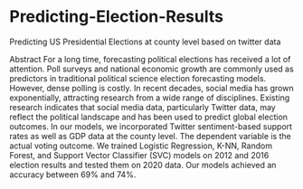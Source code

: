 # Predicting-Election-Results
Predicting US Presidential Elections at county level based on twitter data

Abstract
For a long time, forecasting political elections has received a lot of attention. Poll surveys and 
national economic growth are commonly used as predictors in traditional political science election 
forecasting models. However, dense polling is costly. In recent decades, social media has grown 
exponentially, attracting research from a wide range of disciplines. Existing research indicates that 
social media data, particularly Twitter data, may reflect the political landscape and has been used 
to predict global election outcomes. In our models, we incorporated Twitter sentiment-based 
support rates as well as GDP data at the county level. The dependent variable is the actual voting 
outcome. We trained Logistic Regression, K-NN, Random Forest, and Support Vector Classifier 
(SVC) models on 2012 and 2016 election results and tested them on 2020 data. Our models 
achieved an accuracy between 69% and 74%.

